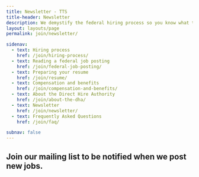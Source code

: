 ```yaml
---
title: Newsletter - TTS
title-header: Newsletter
description: We demystify the federal hiring process so you know what to expect. Here's a look at the average time of each stage from application to your first day at TTS.
layout: layouts/page
permalink: join/newsletter/

sidenav:
  - text: Hiring process
    href: /join/hiring-process/
  - text: Reading a federal job posting
    href: /join/federal-job-posting/
  - text: Preparing your resume
    href: /join/resume/
  - text: Compensation and benefits
    href: /join/compensation-and-benefits/
  - text: About the Direct Hire Authority
    href: /join/about-the-dha/
  - text: Newsletter
    href: /join/newsletter/
  - text: Frequently Asked Questions
    href: /join/faq/

subnav: false
---
```


<h2>Join our mailing list to be notified when we post new jobs.</h2>

<script
  src="https://public.govdelivery.com/assets/Signup.js"
  data-account-code="USGSATTS"
  data-signup-id="11386">
</script>